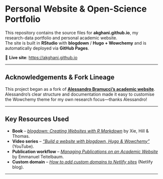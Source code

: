 # Personal Website & Open-Science Portfolio

This repository contains the source files for **akghani.github.io**, my research-data portfolio and personal academic website.  
The site is built in **RStudio** with **blogdown** / **Hugo + Wowchemy** and is automatically deployed via **GitHub Pages**.

🔗 **Live site**: <https://akghani.github.io>

---

## Acknowledgements & Fork Lineage

This project began as a fork of **[Alessandro Bramucci’s academic website](https://github.com/Alessandro1984/academic_website)**. Alessandro’s clear structure and documentation made it easy to customise the Wowchemy theme for my own research focus—thanks Alessandro!

---

## Key Resources Used

* **Book** – *[blogdown: Creating Websites with R Markdown](https://bookdown.org/yihui/blogdown/)* by Xie, Hill & Thomas.  
* **Video series** – *[“Build a website with blogdown, Hugo & Wowchemy”](https://www.youtube.com/watch?v=8xbxXR_Iu5Y&list=PLpZT7JPM8_GbPiX4ibrP7ogl7GyEofZMj)* (YouTube).  
* **Publication workflow** – *[Managing Publications on an Academic Website](https://www.emmanuelteitelbaum.com/post/managing-pubs-academic-website/)* by Emmanuel Teitelbaum.  
* **Custom domain** – *[How to add custom domains to Netlify sites](https://www.netlify.com/blog/2021/12/20/how-to-add-custom-domains-to-netlify-sites/)* (Netlify blog).

---

